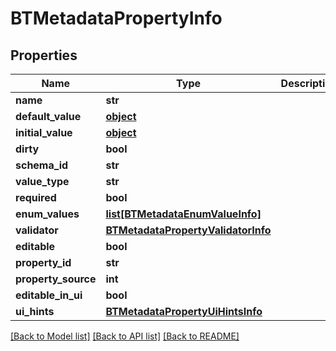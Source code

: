 # BTMetadataPropertyInfo

## Properties
Name | Type | Description | Notes
------------ | ------------- | ------------- | -------------
**name** | **str** |  | [optional] 
**default_value** | [**object**](.md) |  | [optional] 
**initial_value** | [**object**](.md) |  | [optional] 
**dirty** | **bool** |  | [optional] 
**schema_id** | **str** |  | [optional] 
**value_type** | **str** |  | [optional] 
**required** | **bool** |  | [optional] 
**enum_values** | [**list[BTMetadataEnumValueInfo]**](BTMetadataEnumValueInfo.md) |  | [optional] 
**validator** | [**BTMetadataPropertyValidatorInfo**](BTMetadataPropertyValidatorInfo.md) |  | [optional] 
**editable** | **bool** |  | [optional] 
**property_id** | **str** |  | [optional] 
**property_source** | **int** |  | [optional] 
**editable_in_ui** | **bool** |  | [optional] 
**ui_hints** | [**BTMetadataPropertyUiHintsInfo**](BTMetadataPropertyUiHintsInfo.md) |  | [optional] 

[[Back to Model list]](../README.md#documentation-for-models) [[Back to API list]](../README.md#documentation-for-api-endpoints) [[Back to README]](../README.md)


